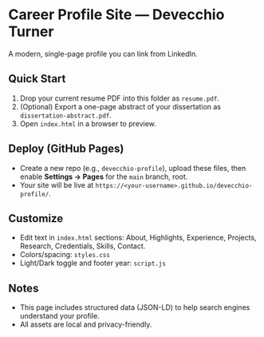 # Career Profile Site — Devecchio Turner

A modern, single-page profile you can link from LinkedIn.

## Quick Start
1. Drop your current resume PDF into this folder as `resume.pdf`.
2. (Optional) Export a one-page abstract of your dissertation as `dissertation-abstract.pdf`.
3. Open `index.html` in a browser to preview.

## Deploy (GitHub Pages)
- Create a new repo (e.g., `devecchio-profile`), upload these files, then enable **Settings → Pages** for the `main` branch, root.
- Your site will be live at `https://<your-username>.github.io/devecchio-profile/`.

## Customize
- Edit text in `index.html` sections: About, Highlights, Experience, Projects, Research, Credentials, Skills, Contact.
- Colors/spacing: `styles.css`
- Light/Dark toggle and footer year: `script.js`

## Notes
- This page includes structured data (JSON-LD) to help search engines understand your profile.
- All assets are local and privacy-friendly.
